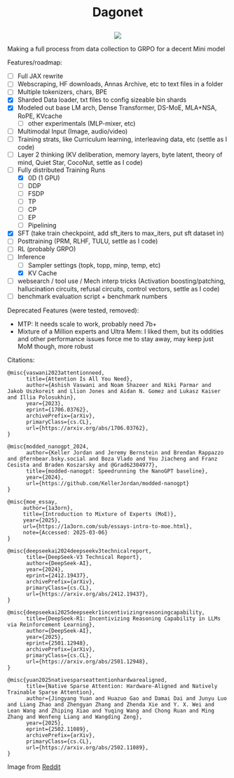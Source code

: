 # <p align=center>Dagonet</p>

<p align="center">
<img align="center" src="https://github.com/user-attachments/assets/573129ff-909c-4749-af5d-520e351990cb">
</p>

Making a full process from data collection to GRPO for a decent Mini model

Features/roadmap:

 - [ ] Full JAX rewrite
 - [ ] Webscraping, HF downloads, Annas Archive, etc to text files in a folder
 - [ ] Multiple tokenizers, chars, BPE
 - [x] Sharded Data loader, txt files to config sizeable bin shards
 - [x] Modeled out base LM arch, Dense Transformer, DS-MoE, MLA+NSA, RoPE, KVcache
   - [ ] other experimentals (MLP-mixer, etc)
 - [ ] Multimodal Input (Image, audio/video)
 - [ ] Training strats, like Curriculum learning, interleaving data, etc (settle as I code)
 - [ ] Layer 2 thinking (KV deliberation, memory layers, byte latent, theory of mind, Quiet Star, CocoNut, settle as I code)
 - [ ] Fully distributed Training Runs
   - [x] 0D (1 GPU)
   - [ ] DDP
   - [ ] FSDP
   - [ ] TP
   - [ ] CP
   - [ ] EP
   - [ ] Pipelining
 - [x] SFT (take train checkpoint, add sft_iters to max_iters, put sft dataset in)
 - [ ] Posttraining (PRM, RLHF, TULU, settle as I code)
 - [ ] RL (probably GRPO)
 - [ ] Inference
   - [ ] Sampler settings (topk, topp, minp, temp, etc)
   - [x] KV Cache
 - [ ] websearch / tool use / Mech interp tricks (Activation boosting/patching, hallucination circuits, refusal circuits, control vectors, settle as I code)
 - [ ] benchmark evaluation script + benchmark numbers

Deprecated Features (were tested, removed):

 - MTP: It needs scale to work, probably need 7b+
 - Mixture of a Million experts and Ultra Mem: I liked them, but its oddities and other performance issues force me to stay away, may keep just MoM though, more robust

Citations:

```
@misc{vaswani2023attentionneed,
      title={Attention Is All You Need}, 
      author={Ashish Vaswani and Noam Shazeer and Niki Parmar and Jakob Uszkoreit and Llion Jones and Aidan N. Gomez and Lukasz Kaiser and Illia Polosukhin},
      year={2023},
      eprint={1706.03762},
      archivePrefix={arXiv},
      primaryClass={cs.CL},
      url={https://arxiv.org/abs/1706.03762}, 
}

@misc{modded_nanogpt_2024,
      author={Keller Jordan and Jeremy Bernstein and Brendan Rappazzo and @fernbear.bsky.social and Boza Vlado and You Jiacheng and Franz Cesista and Braden Koszarsky and @Grad62304977},
      title={modded-nanogpt: Speedrunning the NanoGPT baseline},
      year={2024},
      url={https://github.com/KellerJordan/modded-nanogpt}
}

@misc{moe_essay,
     author={1a3orn},
     title={Introduction to Mixture of Experts (MoE)},
     year={2025},
     url={https://1a3orn.com/sub/essays-intro-to-moe.html},
     note={Accessed: 2025-03-06}
}

@misc{deepseekai2024deepseekv3technicalreport,
      title={DeepSeek-V3 Technical Report}, 
      author={DeepSeek-AI},
      year={2024},
      eprint={2412.19437},
      archivePrefix={arXiv},
      primaryClass={cs.CL},
      url={https://arxiv.org/abs/2412.19437}, 
}

@misc{deepseekai2025deepseekr1incentivizingreasoningcapability,
      title={DeepSeek-R1: Incentivizing Reasoning Capability in LLMs via Reinforcement Learning}, 
      author={DeepSeek-AI},
      year={2025},
      eprint={2501.12948},
      archivePrefix={arXiv},
      primaryClass={cs.CL},
      url={https://arxiv.org/abs/2501.12948}, 
}

@misc{yuan2025nativesparseattentionhardwarealigned,
      title={Native Sparse Attention: Hardware-Aligned and Natively Trainable Sparse Attention}, 
      author={Jingyang Yuan and Huazuo Gao and Damai Dai and Junyu Luo and Liang Zhao and Zhengyan Zhang and Zhenda Xie and Y. X. Wei and Lean Wang and Zhiping Xiao and Yuqing Wang and Chong Ruan and Ming Zhang and Wenfeng Liang and Wangding Zeng},
      year={2025},
      eprint={2502.11089},
      archivePrefix={arXiv},
      primaryClass={cs.CL},
      url={https://arxiv.org/abs/2502.11089}, 
}
```

Image from [Reddit](https://www.reddit.com/r/balatro/comments/1cuv4sa/what_if_there_were_more_than_5_legendary_jokers/)

